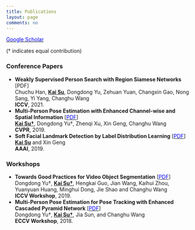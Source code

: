 ```yaml
---
title: Publications
layout: page
comments: no
---
```


<a href="https://scholar.google.com/citations?user=Kp3XAToAAAAJ&hl=en"><font color="blue">Google Scholar</font></a>

(&dagger; indicates equal contribution) <br>

### Conference Papers

- <b>Weakly Supervised Person Search with Region Siamese Networks</b> [PDF] <br>
Chuchu Han, <u><b>Kai Su</b></u>, Dongdong Yu, Zehuan Yuan, Changxin Gao, Nong Sang, Yi Yang, Changhu Wang <br>
<b>ICCV</b>, 2021. <br>
- <b>Multi-Person Pose Estimation with Enhanced Channel-wise and Spatial Information</b> [<a href="http://openaccess.thecvf.com/content_CVPR_2019/papers/Su_Multi-Person_Pose_Estimation_With_Enhanced_Channel-Wise_and_Spatial_Information_CVPR_2019_paper.pdf"><font color="blue">PDF</font></a>] <br>
<u><b>Kai Su&dagger;</b></u>, Dongdong Yu&dagger;, Zhenqi Xu, Xin Geng, Changhu Wang <br>
<b>CVPR</b>, 2019. <br>
- <b>Soft Facial Landmark Detection by Label Distribution Learning</b> [<a href="http://palm.seu.edu.cn/xgeng/files/aaai19b.pdf"><font color="blue">PDF</font></a>] <br>
<u><b>Kai Su</b></u> and Xin Geng <br>
<b>AAAI</b>, 2019. <br>


### Workshops

- <b>Towards Good Practices for Video Object Segmentation</b> [<a href="http://openaccess.thecvf.com/content_ICCVW_2019/papers/YouTube-VOS/Yu_Towards_Good_Practices_for_Video_Object_Segmentation_ICCVW_2019_paper.pdf"><font color="blue">PDF</font></a>] <br>
Dongdong Yu&dagger;, <u><b>Kai Su&dagger;</b></u>, Hengkai Guo, Jian Wang, Kaihui Zhou, Yuanyuan Huang, Minghui Dong, Jie Shao and Changhu Wang <br>
<b>ICCV Workshop</b>, 2019. <br>
- <b>Multi-Person Pose Estimation for Pose Tracking with Enhanced Cascaded Pyramid Network</b> [<a href="http://openaccess.thecvf.com/content_eccv_2018_workshops/w9/html/Yu_Multi-Person_Pose_Estimation_for_Pose_Tracking_with_Enhanced_Cascaded_Pyramid_ECCVW_2018_paper.html"><font color="blue">PDF</font></a>] <br>
Dongdong Yu&dagger;, <u><b>Kai Su&dagger;</b></u>, Jia Sun, and Changhu Wang <br>
<b>ECCV Workshop</b>, 2018. <br>